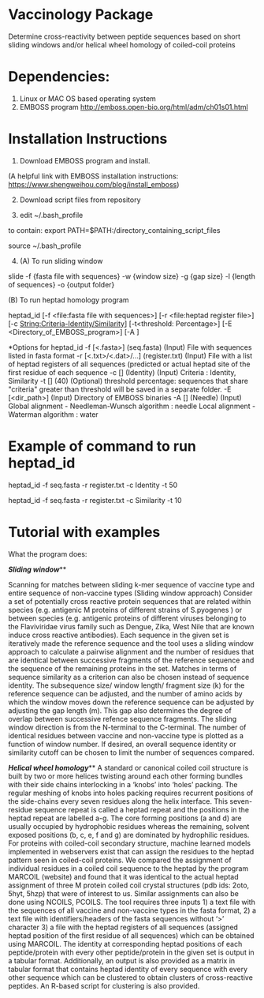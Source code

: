 # Vaccinology Package
Determine cross-reactivity between peptide sequences based on short sliding windows and/or helical wheel homology of coiled-coil proteins

# Dependencies:
1. Linux or MAC OS based operating system
2. EMBOSS program http://emboss.open-bio.org/html/adm/ch01s01.html

# Installation Instructions

1. Download EMBOSS program and install.

(A helpful link with EMBOSS installation instructions: https://www.shengweihou.com/blog/install_emboss)

2. Download script files from repository

3. edit ~/.bash_profile

to contain:
  export PATH=$PATH:/directory_containing_script_files
  
  source ~/.bash_profile

4. (A) To run sliding window

slide -f {fasta file with sequences} -w {window size} -g {gap size} -l {length of sequences} -o {output folder}

(B) To run heptad homology program

heptad_id [-f <file:fasta file with sequences>] [-r <file:heptad register file>] [-c <String:Criteria-Identity/Similarity>] [-t<threshold: Percentage>] [-E <Directory_of_EMBOSS_program>] [-A <alignment algorithm>]

*Options for heptad_id
-f [<.fasta>] (seq.fasta) (Input)
File with sequences listed in fasta format
-r [<.txt>/<.dat>/...] (register.txt) (Input)
File with a list of heptad registers of all sequences (predicted or actual heptad site of the first residue of each sequence
-c [<enum>] (Identity) (Input)
Criteria : Identity, Similarity
-t [<Percentage>] (40) (Optional)
threshold percentage:  sequences that share "criteria" greater than threshold will be saved in a separate folder.
-E [<dir_path>] (Input)
Directory of EMBOSS binaries
-A [<enum>] (Needle) (Input)
Global alignment - Needleman-Wunsch algorithm : needle
Local alignment - Waterman algorithm : water


# Example of command to run heptad_id
heptad_id -f seq.fasta -r register.txt -c Identity -t 50

heptad_id -f seq.fasta -r register.txt -c Similarity -t 10


# Tutorial with examples

  

What the program does:

*****Sliding window*******

Scanning for matches between sliding k-mer sequence of vaccine type and entire sequence of non-vaccine types (Sliding window approach)
Consider a set of potentially cross reactive protein sequences that are related within species (e.g. antigenic M proteins of different strains of S.pyogenes ) or between species (e.g. antigenic proteins of different viruses belonging to the Flaviviridae virus family such as Dengue, Zika, West Nile that are known induce cross reactive antibodies). Each sequence in the given set is iteratively made the reference sequence and the tool uses a sliding window approach to calculate a pairwise alignment and the number of residues that are identical between successive fragments of the reference sequence and the sequence of the remaining proteins in the set. Matches in terms of sequence similarity as a criterion can also be chosen instead of sequence identity. The subsequence size/ window length/ fragment size (k) for the reference sequence can be adjusted, and the number of amino acids by which the window moves down the reference sequence can be adjusted by adjusting the gap length (m). This gap also determines the degree of overlap between successive refence sequence fragments. The sliding window direction is from the N-terminal to the C-terminal. The number of identical residues between vaccine and non-vaccine type is plotted as a function of window number. If desired, an overall sequence identity or similarity cutoff can be chosen to limit the number of sequences compared. 

*********Helical wheel homology***********
A standard or canonical coiled coil structure is built by two or more helices twisting around each other forming bundles with their side chains interlocking in a ‘knobs’ into ‘holes’ packing. The regular meshing of knobs into holes packing requires recurrent positions of the side-chains every seven residues along the helix interface. This seven-residue sequence repeat is called a heptad repeat and the positions in the heptad repeat are labelled a-g. The core forming positions (a and d) are usually occupied by hydrophobic residues whereas the remaining, solvent exposed positions (b, c, e, f and g) are dominated by hydrophilic residues. For proteins with coiled-coil secondary structure, machine learned models implemented in webservers exist that can assign the residues to the heptad pattern seen in coiled-coil proteins. We compared the assignment of individual residues in a coiled coil sequence to the heptad by the program MARCOIL (website) and found that it was identical to the actual heptad assignment of three M protein coiled coil crystal structures (pdb ids: 2oto, 5hyt, 5hzp) that were of interest to us. Similar assignments can also be done using NCOILS, PCOILS. 
The tool requires three inputs 1) a text file with the sequences of all vaccine and non-vaccine types in the fasta format, 2) a text file with identifiers/headers of the fasta sequences without ‘>’ character 3) a file with the heptad registers of all sequences (assigned heptad position of the first residue of all sequences) which can be obtained using MARCOIL. The identity at corresponding heptad positions of each peptide/protein with every other peptide/protein in the given set is output in a tabular format. Additionally, an output is also provided as a matrix in tabular format that contains heptad identity of every sequence with every other sequence which can be clustered to obtain clusters of cross-reactive peptides. An R-based script for clustering is also provided. 

